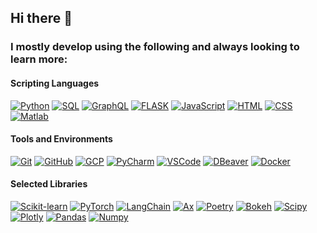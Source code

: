 ## Hi there 👋


### I mostly develop using the following and always looking to learn more:
#### Scripting Languages
[![Python](https://img.shields.io/badge/-Python-3776AB?style=for-the-badge&logo=python&logoColor=white)](https://www.python.org/)
[![SQL](https://img.shields.io/badge/-SQL-4479A1?style=for-the-badge&logo=postgresql&logoColor=white)](https://www.postgresql.org/)
[![GraphQL](https://img.shields.io/badge/-GraphQL-E10098?style=for-the-badge&logo=graphql&logoColor=white)](https://graphql.org/)
[![FLASK](https://img.shields.io/badge/-FLASK-000000?style=for-the-badge&logo=flask&logoColor=white)](https://flask.palletsprojects.com/)
[![JavaScript](https://img.shields.io/badge/-JavaScript-F7DF1E?style=for-the-badge&logo=javascript&logoColor=black)](https://developer.mozilla.org/en-US/docs/Web/JavaScript)
[![HTML](https://img.shields.io/badge/-HTML5-E34F26?style=for-the-badge&logo=html5&logoColor=white)](https://developer.mozilla.org/en-US/docs/Web/Guide/HTML/HTML5)
[![CSS](https://img.shields.io/badge/-CSS3-1572B6?style=for-the-badge&logo=css3&logoColor=white)](https://developer.mozilla.org/en-US/docs/Web/CSS)
[![Matlab](https://img.shields.io/badge/-Matlab-0076A8?style=for-the-badge&logo=mathworks&logoColor=white)](https://www.mathworks.com/products/matlab.html)

#### Tools and Environments
[![Git](https://img.shields.io/badge/-Git-F05032?style=for-the-badge&logo=git&logoColor=white)](https://git-scm.com/)
[![GitHub](https://img.shields.io/badge/-GitHub-181717?style=for-the-badge&logo=github&logoColor=white)](https://github.com/)
[![GCP](https://img.shields.io/badge/-GCP-4285F4?style=for-the-badge&logo=google-cloud&logoColor=white)](https://cloud.google.com/)
[![PyCharm](https://img.shields.io/badge/-PyCharm-000000?style=for-the-badge&logo=pycharm&logoColor=white)](https://www.jetbrains.com/pycharm/)
[![VSCode](https://img.shields.io/badge/-VSCode-007ACC?style=for-the-badge&logo=visual-studio-code&logoColor=white)](https://code.visualstudio.com/)
[![DBeaver](https://img.shields.io/badge/-DBeaver-2C8EBB?style=for-the-badge&logo=dbeaver&logoColor=white)](https://dbeaver.io/)
[![Docker](https://img.shields.io/badge/-Docker-2496ED?style=for-the-badge&logo=docker&logoColor=white)](https://www.docker.com/)

#### Selected Libraries
[![Scikit-learn](https://img.shields.io/badge/-Scikit--learn-F7931E?style=for-the-badge&logo=scikit-learn&logoColor=white)](https://scikit-learn.org/stable/)
[![PyTorch](https://img.shields.io/badge/-PyTorch-EE4C2C?style=for-the-badge&logo=pytorch&logoColor=white)](https://pytorch.org/)
[![LangChain](https://img.shields.io/badge/-LangChain-000000?style=for-the-badge)](https://example.com)
[![Ax](https://img.shields.io/badge/-Ax-7400B8?style=for-the-badge)](https://example.com)
[![Poetry](https://img.shields.io/badge/-Poetry-50318F?style=for-the-badge&logo=python&logoColor=white)](https://python-poetry.org/)
[![Bokeh](https://img.shields.io/badge/-Bokeh-E64545?style=for-the-badge&logo=bokeh&logoColor=white)](https://bokeh.org/)
[![Scipy](https://img.shields.io/badge/-Scipy-8CAAE6?style=for-the-badge)](https://www.scipy.org/)
[![Plotly](https://img.shields.io/badge/-Plotly-3F4F75?style=for-the-badge&logo=plotly&logoColor=white)](https://plotly.com/)
[![Pandas](https://img.shields.io/badge/-Pandas-150458?style=for-the-badge&logo=pandas&logoColor=white)](https://pandas.pydata.org/)
[![Numpy](https://img.shields.io/badge/-Numpy-013243?style=for-the-badge&logo=numpy&logoColor=white)](https://numpy.org/)

